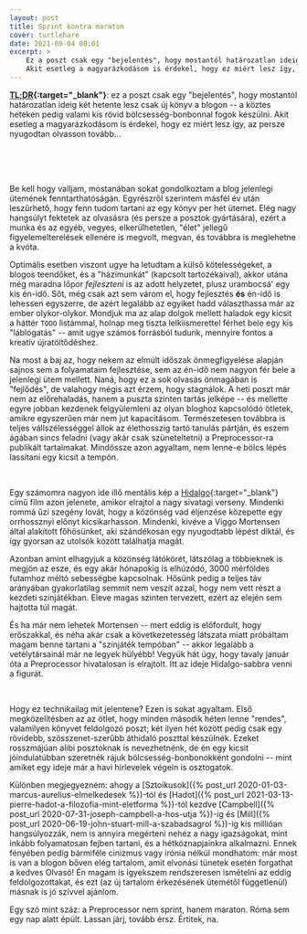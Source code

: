 ```yaml
---
layout: post
title: Sprint kontra maraton
cover: turtlehare
date: 2021-09-04 00:01
excerpt: >
    Ez a poszt csak egy "bejelentés", hogy mostantól határozatlan ideig két hetente lesz csak új könyv a blogon -- a köztes heteken pedig valami kis rövid bölcsesség-bonbonnal fogok készülni.
    Akit esetleg a magyarázkodásom is érdekel, hogy ez miért lesz így, az persze nyugodtan olvasson tovább...
---
```


**[TL;DR](https://hu.wikipedia.org/wiki/TL;DR){:target="_blank"}**: ez a poszt csak egy "bejelentés", hogy mostantól határozatlan ideig két hetente lesz csak új könyv a blogon -- a köztes heteken pedig valami kis rövid bölcsesség-bonbonnal fogok készülni.
Akit esetleg a magyarázkodásom is érdekel, hogy ez miért lesz így, az persze nyugodtan olvasson tovább...

<br>
<br>
<br>

Be kell hogy valljam, mostanában sokat gondolkoztam a blog jelenlegi ütemének fenntarthatóságán.
Egyrészről szerintem másfél év után leszűrhető, hogy fenn tudom tartani az egy könyv per hét ütemet.
Elég nagy hangsúlyt fektetek az olvasásra (és persze a posztok gyártására), ezért a munka és az egyéb, vegyes, elkerülhetetlen, "élet" jellegű figyelemelterelések ellenére is megvolt, megvan, és továbbra is meglehetne a kvóta.

Optimális esetben viszont ugye ha letudtam a külső kötelességeket, a blogos teendőket, és a "házimunkát" (kapcsolt tartozékaival), akkor utána még maradna lőpor *fejleszteni* is az adott helyzetet, plusz urambocsá' egy kis én-idő.
Sőt, még csak azt sem várom el, hogy fejlesztés **és** én-idő is lehessen egyszerre, de azért legalább az egyiket hadd választhassa már az ember olykor-olykor.
Mondjuk ma az alap dolgok mellett haladok egy kicsit a háttér `TODO` listámmal, holnap meg tiszta lelkiismerettel férhet bele egy kis "láblógatás" -- amit ugye számos forrásból tudunk, mennyire fontos a kreatív újratöltődéshez.

Na most a baj az, hogy nekem az elmúlt időszak önmegfigyelése alapján sajnos sem a folyamataim fejlesztése, sem az én-idő nem nagyon fér bele a jelenlegi ütem mellett.
Naná, hogy ez a sok olvasás önmagában is "fejlődés", de valahogy mégis azt érzem, hogy stagnálok.
A heti poszt már nem az előrehaladás, hanem a puszta szinten tartás jelképe -- és mellette egyre jobban kezdenek felgyülemleni az olyan bloghoz kapcsolódó ötletek, amikre egyszerűen már nem jut kapacitásom.
Természetesen továbbra is teljes vállszélességgel állok az élethosszig tartó tanulás pártján, és eszem ágában sincs feladni (vagy akár csak szüneteltetni) a Preprocessor-ra publikált tartalmakat.
Mindössze azon agyaltam, nem lenne-e bölcs lépés lassítani egy kicsit a tempón.

<br>

Egy számomra nagyon ide illő mentális kép a [Hidalgo](https://www.imdb.com/title/tt0317648/){:target="_blank"} című film azon jelenete, amikor elrajtol a nagy sivatagi verseny.
Mindenki rommá űzi szegény lovát, hogy a közönség vad éljenzése közepette egy orrhossznyi előnyt kicsikarhasson.
Mindenki, kivéve a Viggo Mortensen által alakított főhősünket, aki szándékosan egy nyugodtabb lépést diktál, és így gyorsan az utolsók között találhatja magát.

Azonban amint elhagyjuk a közönség látókörét, látszólag a többieknek is megjön az esze, és egy akár hónapokig is elhúzódó, 3000 mérföldes futamhoz méltó sebességbe kapcsolnak.
Hősünk pedig a teljes táv arányában gyakorlatilag semmit nem veszít azzal, hogy nem vett részt a kezdeti színjátékban.
Eleve magas szinten tervezett, ezért az elején sem hajtotta túl magát.

És ha már nem lehetek Mortensen -- mert eddig is előfordult, hogy erőszakkal, és néha akár csak a következetesség látszata miatt próbáltam magam benne tartani a "színjáték tempóban" -- akkor legalább a vetélytársainál már ne legyek hülyébb!
Vegyük hát úgy, hogy tavaly január óta a Preprocessor hivatalosan is elrajtolt.
Itt az ideje Hidalgo-sabbra venni a figurát.

<br>

Hogy ez technikailag mit jelentene?
Ezen is sokat agyaltam.
Első megközelítésben az az ötlet, hogy minden második héten lenne "rendes", valamilyen könyvet feldolgozó poszt; két ilyen hét között pedig csak egy rövidebb, szösszenet-szerűbb áthidaló poszttal készülnék.
Ezeket rosszmájúan alibi posztoknak is nevezhetnénk, de én egy kicsit jóindulatúbban szeretnék rájuk bölcsesség-bonbonokként gondolni -- mint amiket egy ideje már a havi hírlevelek végein is osztogatok.

Különben megjegyezném: ahogy a [Sztoikusok]({% post_url 2020-01-03-marcus-aurelius-elmelkedesek %})-tól és [Hadot]({% post_url 2021-03-13-pierre-hadot-a-filozofia-mint-eletforma %})-tól kezdve [Campbell]({% post_url 2020-07-31-joseph-campbell-a-hos-utja %})-ig és [Mill]({% post_url 2020-06-19-john-stuart-mill-a-szabadsagrol %})-ig kis millióan hangsúlyozzák, nem is annyira megérteni nehéz a nagy igazságokat, mint inkább folyamatosan fejben tartani, és a hétköznapjainkra alkalmazni.
Ennek fényében pedig bármiféle cinizmus vagy irónia nélkül mondhatom: már most is van a blogon bőven elég tartalom, amit elvonási tünetek esetén forgathat a kedves Olvasó!
Én magam is igyekszem rendszeresen ismételni az eddig feldolgozottakat, és ezt (az új tartalom érkezésének ütemétől függetlenül) másnak is jó szívvel ajánlom.

Egy szó mint száz: a Preprocessor nem sprint, hanem maraton.
Róma sem egy nap alatt épült.
Lassan járj, tovább érsz.
Értitek, na.
